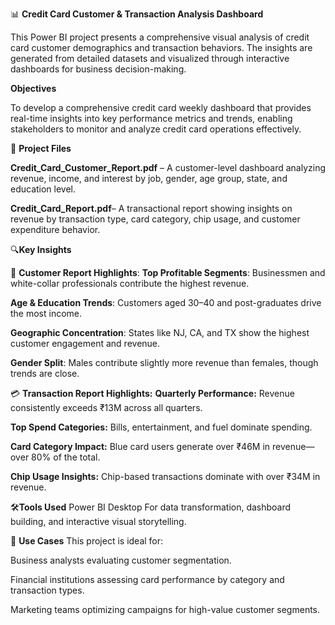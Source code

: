 📊 **Credit Card Customer & Transaction Analysis Dashboard**

This Power BI project presents a comprehensive visual analysis of credit card customer demographics and transaction behaviors. The insights are generated from detailed datasets and visualized through interactive dashboards for business decision-making.

**Objectives**

To develop a comprehensive credit card weekly dashboard that provides real-time insights into key performance metrics and trends, enabling stakeholders to monitor and analyze credit card operations effectively.

📁 **Project Files**

**Credit_Card_Customer_Report.pdf** – A customer-level dashboard analyzing revenue, income, and interest by job, gender, age group, state, and education level.

**Credit_Card_Report.pdf**– A transactional report showing insights on revenue by transaction type, card category, chip usage, and customer expenditure behavior.


🔍**Key Insights**

🧑 **Customer Report Highlights**:
**Top Profitable Segments**: Businessmen and white-collar professionals contribute the highest revenue.

**Age & Education Trends**: Customers aged 30–40 and post-graduates drive the most income.

**Geographic Concentration**: States like NJ, CA, and TX show the highest customer engagement and revenue.

**Gender Split**: Males contribute slightly more revenue than females, though trends are close.

💳 **Transaction Report Highlights:**
**Quarterly Performance:** Revenue consistently exceeds ₹13M across all quarters.

**Top Spend Categories:** Bills, entertainment, and fuel dominate spending.

**Card Category Impact:** Blue card users generate over ₹46M in revenue—over 80% of the total.

**Chip Usage Insights:** Chip-based transactions dominate with over ₹34M in revenue.


🛠️**Tools Used**
Power BI Desktop
For data transformation, dashboard building, and interactive visual storytelling.


📌 **Use Cases**
This project is ideal for:

Business analysts evaluating customer segmentation.

Financial institutions assessing card performance by category and transaction types.

Marketing teams optimizing campaigns for high-value customer segments.


